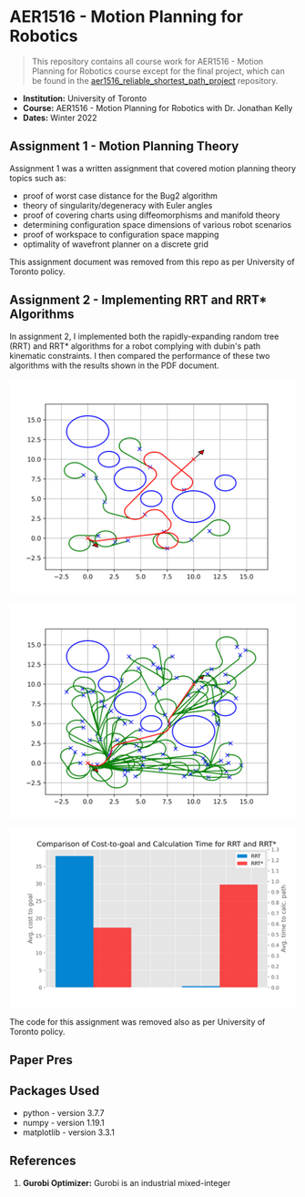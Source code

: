 # AER1516 - Motion Planning for Robotics

> This repository contains all course work for AER1516 - Motion Planning for Robotics course except for the final project, which can be found in the [aer1516_reliable_shortest_path_project](https://github.com/sug-prabhakaran/aer1516_reliable_shortest_path_project) repository.

* **Institution:** University of Toronto
* **Course:** AER1516 - Motion Planning for Robotics with Dr. Jonathan Kelly
* **Dates:** Winter 2022

## Assignment 1 - Motion Planning Theory

Assignment 1 was a written assignment that covered motion planning theory topics such as:

* proof of worst case distance for the Bug2 algorithm
* theory of singularity/degeneracy with Euler angles
* proof of covering charts using diffeomorphisms and manifold theory
* determining configuration space dimensions of various robot scenarios
* proof of workspace to configuration space mapping
* optimality of wavefront planner on a discrete grid

This assignment document was removed from this repo as per University of Toronto policy.

## Assignment 2 - Implementing RRT and RRT* Algorithms

In assignment 2, I implemented both the rapidly-expanding random tree (RRT) and RRT* algorithms for a robot complying with dubin's path kinematic constraints.  I then compared the performance of these two algorithms with the results shown in the PDF document.

![Example Output of RRT](/assignment2_RRT_and_RRT_star/img_rrt_on_iter_999.png)

![Example Output of RRT*](/assignment2_RRT_and_RRT_star/img_rrt_star_on_iter_9.png)

![Comparison of RRT and RRT*](/assignment2_RRT_and_RRT_star/img_comparison_rrt_rrt_star.png)

The code for this assignment was removed also as per University of Toronto policy.

## Paper Pres

## Packages Used

* python           - version 3.7.7
* numpy            - version 1.19.1
* matplotlib       - version 3.3.1

## References

1. **Gurobi Optimizer:** Gurobi is an industrial mixed-integer